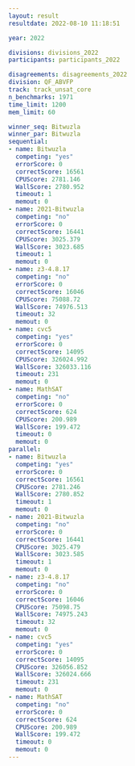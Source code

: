 ```yaml
---
layout: result
resultdate: 2022-08-10 11:18:51

year: 2022

divisions: divisions_2022
participants: participants_2022

disagreements: disagreements_2022
division: QF_ABVFP
track: track_unsat_core
n_benchmarks: 1971
time_limit: 1200
mem_limit: 60

winner_seq: Bitwuzla
winner_par: Bitwuzla
sequential:
- name: Bitwuzla
  competing: "yes"
  errorScore: 0
  correctScore: 16561
  CPUScore: 2781.146
  WallScore: 2780.952
  timeout: 1
  memout: 0
- name: 2021-Bitwuzla
  competing: "no"
  errorScore: 0
  correctScore: 16441
  CPUScore: 3025.379
  WallScore: 3023.685
  timeout: 1
  memout: 0
- name: z3-4.8.17
  competing: "no"
  errorScore: 0
  correctScore: 16046
  CPUScore: 75088.72
  WallScore: 74976.513
  timeout: 32
  memout: 0
- name: cvc5
  competing: "yes"
  errorScore: 0
  correctScore: 14095
  CPUScore: 326024.992
  WallScore: 326033.116
  timeout: 231
  memout: 0
- name: MathSAT
  competing: "no"
  errorScore: 0
  correctScore: 624
  CPUScore: 200.989
  WallScore: 199.472
  timeout: 0
  memout: 0
parallel:
- name: Bitwuzla
  competing: "yes"
  errorScore: 0
  correctScore: 16561
  CPUScore: 2781.246
  WallScore: 2780.852
  timeout: 1
  memout: 0
- name: 2021-Bitwuzla
  competing: "no"
  errorScore: 0
  correctScore: 16441
  CPUScore: 3025.479
  WallScore: 3023.585
  timeout: 1
  memout: 0
- name: z3-4.8.17
  competing: "no"
  errorScore: 0
  correctScore: 16046
  CPUScore: 75098.75
  WallScore: 74975.243
  timeout: 32
  memout: 0
- name: cvc5
  competing: "yes"
  errorScore: 0
  correctScore: 14095
  CPUScore: 326056.852
  WallScore: 326024.666
  timeout: 231
  memout: 0
- name: MathSAT
  competing: "no"
  errorScore: 0
  correctScore: 624
  CPUScore: 200.989
  WallScore: 199.472
  timeout: 0
  memout: 0
---
```

